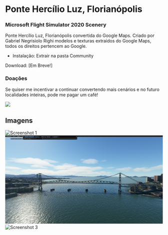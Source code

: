 # Ponte Hercílio Luz, Florianópolis
### Microsoft Flight Simulator 2020 Scenery

Ponte Hercílio Luz, Florianópolis convertida do Google Maps.
Criado por Gabriel Negrisiolo Righi modelos e texturas extraidos do Google Maps, todos os direitos pertencem ao Google.


* Instalação: 
Extrair na pasta Community

Download: [Em Breve!]

### Doações
Se quiser me incentivar a continuar convertendo mais cenários e no futuro localidades inteiras, pode me pagar um café!

[![](https://www.paypalobjects.com/en_US/i/btn/btn_donateCC_LG.gif)](https://www.paypal.com/cgi-bin/webscr?cmd=_s-xclick&hosted_button_id=28W4VUQQ558U2)

## Imagens
![Screenshot 1](/p1.png)
![Screenshot 2](/p2.png)
![Screenshot 3](/p3.png)
